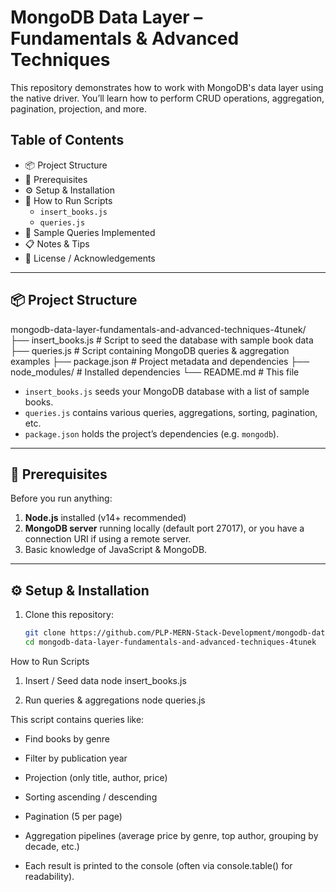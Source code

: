 # MongoDB Data Layer – Fundamentals & Advanced Techniques

This repository demonstrates how to work with MongoDB's data layer using the native driver. You’ll learn how to perform CRUD operations, aggregation, pagination, projection, and more.

## Table of Contents

- 📦 Project Structure  
- 🔧 Prerequisites  
- ⚙️ Setup & Installation  
- 🚀 How to Run Scripts  
  - `insert_books.js`  
  - `queries.js`  
- 🧪 Sample Queries Implemented  
- 📋 Notes & Tips  
- 📝 License / Acknowledgements  

---

## 📦 Project Structure

mongodb-data-layer-fundamentals-and-advanced-techniques-4tunek/
├── insert_books.js # Script to seed the database with sample book data
├── queries.js # Script containing MongoDB queries & aggregation examples
├── package.json # Project metadata and dependencies
├── node_modules/ # Installed dependencies
└── README.md # This file


- `insert_books.js` seeds your MongoDB database with a list of sample books.  
- `queries.js` contains various queries, aggregations, sorting, pagination, etc.  
- `package.json` holds the project’s dependencies (e.g. `mongodb`).

---

## 🔧 Prerequisites

Before you run anything:

1. **Node.js** installed (v14+ recommended)  
2. **MongoDB server** running locally (default port 27017), or you have a connection URI if using a remote server.  
3. Basic knowledge of JavaScript & MongoDB.

---

## ⚙️ Setup & Installation

1. Clone this repository:

   ```bash
   git clone https://github.com/PLP-MERN-Stack-Development/mongodb-data-layer-fundamentals-and-advanced-techniques-4tunek.git
   cd mongodb-data-layer-fundamentals-and-advanced-techniques-4tunek

How to Run Scripts
1. Insert / Seed data
   node insert_books.js

2. Run queries & aggregations
   node queries.js

This script contains queries like:

- Find books by genre

- Filter by publication year

- Projection (only title, author, price)

- Sorting ascending / descending

- Pagination (5 per page)

- Aggregation pipelines (average price by genre, top author, grouping by decade, etc.)

- Each result is printed to the console (often via console.table() for readability).




